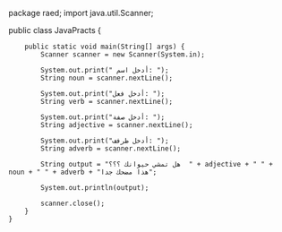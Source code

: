 package raed;
import java.util.Scanner;

public class JavaPracts {

	    public static void main(String[] args) {
	        Scanner scanner = new Scanner(System.in);

	        System.out.print(" أدخل اسم: ");
	        String noun = scanner.nextLine();
	        
	        System.out.print("أدخل فعل: ");
	        String verb = scanner.nextLine();
	        
	        System.out.print("أدخل صفة: ");
	        String adjective = scanner.nextLine();
	        
	        System.out.print("أدخل ظرفف: ");
	        String adverb = scanner.nextLine();

	        String output = "هل تمشي حيوانك ؟؟؟  " + adjective + " " + noun + " " + adverb + "هذا مضحك جدا";
	        
	        System.out.println(output);
	        
	        scanner.close();
	    }
	}
